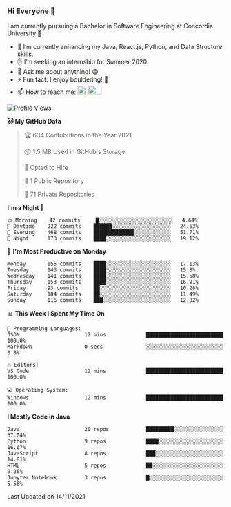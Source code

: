### Hi Everyone 👋
I am currently pursuing a Bachelor in Software Engineering at Concordia University.🏫

- 🌱 I’m currently enhancing my Java, React.js, Python, and Data Structure skills.
- ✋ I’m seeking an internship for Summer 2020.
- 💬 Ask me about anything! 😄
- ⚡ Fun fact: I enjoy bouldering! 🧗‍
- 📫 How to reach me: <a href="https://www.linkedin.com/in/siu-tong-ye/" target="_blank"> <img width="20px" width="32" src="https://cdn.jsdelivr.net/npm/simple-icons@v3/icons/linkedin.svg" /> </a> <a href="mailto:SiuTongYe@gmail.com" target="_blank"> <img height="20" width="32" src="https://cdn.jsdelivr.net/npm/simple-icons@v3/icons/gmail.svg" /> </a>

<!--START_SECTION:waka-->
![Profile Views](http://img.shields.io/badge/Profile%20Views-2-blue)

**🐱 My GitHub Data** 

> 🏆 634 Contributions in the Year 2021
 > 
> 📦 1.5 MB Used in GitHub's Storage 
 > 
> 💼 Opted to Hire
 > 
> 📜 1 Public Repository 
 > 
> 🔑 71 Private Repositories  
 > 
**I'm a Night 🦉** 

```text
🌞 Morning    42 commits     █░░░░░░░░░░░░░░░░░░░░░░░░   4.64% 
🌆 Daytime    222 commits    ██████░░░░░░░░░░░░░░░░░░░   24.53% 
🌃 Evening    468 commits    █████████████░░░░░░░░░░░░   51.71% 
🌙 Night      173 commits    ████░░░░░░░░░░░░░░░░░░░░░   19.12%

```
📅 **I'm Most Productive on Monday** 

```text
Monday       155 commits    ████░░░░░░░░░░░░░░░░░░░░░   17.13% 
Tuesday      143 commits    ████░░░░░░░░░░░░░░░░░░░░░   15.8% 
Wednesday    141 commits    ████░░░░░░░░░░░░░░░░░░░░░   15.58% 
Thursday     153 commits    ████░░░░░░░░░░░░░░░░░░░░░   16.91% 
Friday       93 commits     ██░░░░░░░░░░░░░░░░░░░░░░░   10.28% 
Saturday     104 commits    ██░░░░░░░░░░░░░░░░░░░░░░░   11.49% 
Sunday       116 commits    ███░░░░░░░░░░░░░░░░░░░░░░   12.82%

```


📊 **This Week I Spent My Time On** 

```text
💬 Programming Languages: 
JSON                     12 mins             █████████████████████████   100.0% 
Markdown                 0 secs              ░░░░░░░░░░░░░░░░░░░░░░░░░   0.0%

🔥 Editors: 
VS Code                  12 mins             █████████████████████████   100.0%

💻 Operating System: 
Windows                  12 mins             █████████████████████████   100.0%

```

**I Mostly Code in Java** 

```text
Java                     20 repos            █████████░░░░░░░░░░░░░░░░   37.04% 
Python                   9 repos             ████░░░░░░░░░░░░░░░░░░░░░   16.67% 
JavaScript               8 repos             ███░░░░░░░░░░░░░░░░░░░░░░   14.81% 
HTML                     5 repos             ██░░░░░░░░░░░░░░░░░░░░░░░   9.26% 
Jupyter Notebook         3 repos             █░░░░░░░░░░░░░░░░░░░░░░░░   5.56%

```



 Last Updated on 14/11/2021
<!--END_SECTION:waka-->

